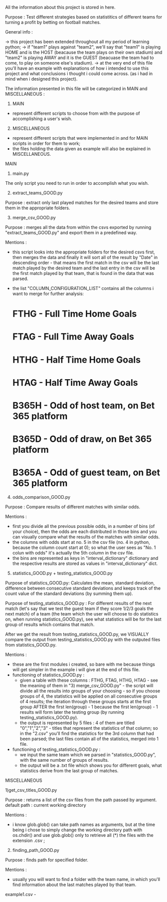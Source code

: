 All the information about this project is stored in here.

Purpose : Test different strategies based on statistitics of different teams for turning a profit by betting on football matches.

General info :

-> this project has been extended throughout all my period of learning python; 
-> if "team1" plays against "team2", we'll say that "team1" is playing HOME and is the HOST (beacause the team plays on their own stadium) and "team2" is playing AWAY and it is the GUEST (beacuase the team had to come, to play on someone else's stadium).
-> at the very end of this file you'll have an example with explanations of how i intended to use this project and what conclusions i thought i could come across. (as i had in mind when i designed this project).


The information presented in this file will be categorized in MAIN and MISCELLANEOUS :

1) MAIN 
- represent different scripts to choose from with the purpose of accomplishing a user's wish.

2) MISCELLANEOUS 
- represent different scripts that were implemented in and for MAIN scripts in order for them to work; 
- the files holding the data given as example will also be explained in MISCELLANEOUS.



MAIN

1) main.py

The only script you need to run in order to accomplish what you wish.


2) extract_teams_GOOD.py

Purpose : extract only last played matches for the desired teams and store them in the appropriate folders. 


3) merge_csv_GOOD.py

Purpose : merges all the data from within the csvs exported by running "extract_teams_GOOD.py" and export them in a predefined way.


Mentions : 
- this script looks into the appropriate folders for the desired csvs first, then merges the data and finally it will sort all of the result by "Date" in descending order - that means the first match in the csv will be the last match played by the desired team and the last entry in the csv will be the first match played by that team, that is found in the data that was parsed.

- the list "COLUMN_CONFIGURATION_LIST" contains all the columns i want to merge for further analysis: 

    # FTHG - Full Time Home Goals
    # FTAG - Full Time Away Goals
    # HTHG - Half Time Home Goals 
    # HTAG - Half Time Away Goals
    # B365H - Odd of host team, on Bet 365 platform
    # B365D - Odd of draw, on Bet 365 platform
    # B365A - Odd of guest team, on Bet 365 platform

4) odds_comparison_GOOD.py 

Purpose : Compare results of different matches with similar odds.

Mentions : 

- first you divide all the previous possible odds, in a number of bins (of your choice), then the odds are each distributed in those bins and you can visually compare what the results of the matches with similar odds.
- the columns with odds start at no. 5 in the csv file (no. 4 in python, because the column count start at 0); so what the user sees as "No. 1 colun with odds" it's actually the 5th column in the csv file.
- the bins are represented as keys in "interval_dictionary" dictionary and the respective results are stored as values in "interval_dictionary" dict.

5) statistics_GOOD.py + testing_statistics_GOOD.py

Purpose of statistics_GOOD.py: Calculates the mean, standard deviation, difference between consecutive standard deviations and keeps track of the count value of the standard deviations (by summing them up). 


Purpose of testing_statistics_GOOD.py : For different results of the next match (let's say that we test the guest team if they score 1/2/3 goals the next match) of a team (the team which the user will choose to do statistics on, when running statistics_GOOD.py), see what statistics will be for the last group of results which contains that match.

After we get the result from testing_statistics_GOOD.py, we VISUALLY compare the output from testing_statistics_GOOD.py with the outputed files from statistics_GOOD.py.

Mentions : 
- these are the first modules i created, so bare with me because things will get simpler in the example i will give at the end of this file.
- functioning of statistics_GOOD.py : 
	- given a table with these columns : FTHG, FTAG, HTHG, HTAG - see the meaning of them in "3) merge_csv_GOOD.py" - the script  will divide all the results into groups of your choosing - so if you choose groups of 4, the statistics will be applied on all consecutive groups of 4 results; the iteration through these groups starts at the first group AFTER the first len(group) - 1 because the first len(group) - 1 results will form later the testing group (by running testing_statistics_GOOD.py). 
	- the output is represented by 5 files : 4 of them are titled "0","1","2","3" - titles that represent the statistics of that column; so in the "2.csv" you'll find the statistics for the 3rd column that had been parsed; the last files contain all of the statistics, merged into 1 file. 
- functioning of testing_statistics_GOOD.py : 
	- we input the same team which we parsed in "statistics_GOOD.py", with the same number of groups of results. 
	- the output will be a .txt file which shows you for different goals, what statistics derive from the last group of matches.	


MISCELLANEOUS

1)get_csv_titles_GOOD.py

Purpose : returns a list of the csv files from the path passed by argument. default path : current working directory

Mentions : 
- i know glob.glob() can take path names as arguments, but at the time being i chose to simply change the working directory path with os.chdir() and use glob.glob() only to retrieve all (*) the files with the extension .csv ;

2) finding_path_GOOD.py

Purpose : finds path for specified folder.

Mentions : 

- usually you will want to find a folder with the team name, in which you'll find information about the last matches played by that team.

example1.csv - 